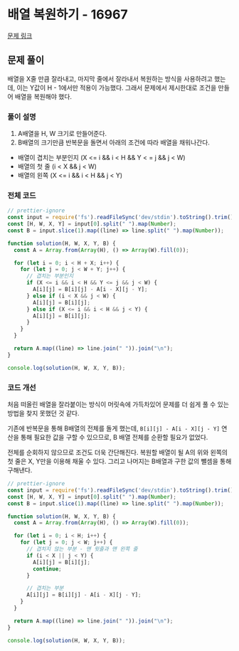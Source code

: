 # 배열 복원하기 - 16967

[문제 링크](https://www.acmicpc.net/problem/16967)

## 문제 풀이

배열을 X줄 만큼 잘라내고, 마지막 줄에서 잘라내서 복원하는 방식을 사용하려고 했는데, 이는 Y값이 H - 1에서만 적용이 가능했다. 그래서 문제에서 제시한대로 조건을 만들어 배열을 복원해야 했다.

### 풀이 설명

1. A배열을 H, W 크기로 만들어준다.
2. B배열의 크기만큼 반복문을 돌면서 아래의 조건에 따라 배열을 채워나간다.

- 배열이 겹치는 부분인지 (X <= i && i < H && Y < = j && j < W)
- 배열의 첫 줄 (i < X && j < W)
- 배열의 왼쪽 (X <= i && i < H && j < Y)

### 전체 코드

```js
// prettier-ignore
const input = require('fs').readFileSync('dev/stdin').toString().trim().split('\n');
const [H, W, X, Y] = input[0].split(" ").map(Number);
const B = input.slice(1).map((line) => line.split(" ").map(Number));

function solution(H, W, X, Y, B) {
  const A = Array.from(Array(H), () => Array(W).fill(0));

  for (let i = 0; i < H + X; i++) {
    for (let j = 0; j < W + Y; j++) {
      // 겹치는 부분인지
      if (X <= i && i < H && Y <= j && j < W) {
        A[i][j] = B[i][j] - A[i - X][j - Y];
      } else if (i < X && j < W) {
        A[i][j] = B[i][j];
      } else if (X <= i && i < H && j < Y) {
        A[i][j] = B[i][j];
      }
    }
  }

  return A.map((line) => line.join(" ")).join("\n");
}

console.log(solution(H, W, X, Y, B));
```

### 코드 개선

처음 떠올린 배열을 잘라붙이는 방식이 머릿속에 가득차있어 문제를 더 쉽게 풀 수 있는 방법을 찾지 못했던 것 같다.

기존에 반복문을 통해 B배열의 전체를 돌게 했는데, `B[i][j] - A[i - X][j - Y]` 연산을 통해 필요한 값을 구할 수 있으므로, B 배열 전체를 순환할 필요가 없었다.

전체를 순회하지 않으므로 조건도 더욱 간단해진다. 복원할 배열이 될 A의 위와 왼쪽의 첫 줄은 X, Y만을 이용해 채울 수 있다. 그리고 나머지는 B배열과 구한 값의 뺄셈을 통해 구해낸다.

```js
// prettier-ignore
const input = require('fs').readFileSync('dev/stdin').toString().trim().split('\n');
const [H, W, X, Y] = input[0].split(" ").map(Number);
const B = input.slice(1).map((line) => line.split(" ").map(Number));

function solution(H, W, X, Y, B) {
  const A = Array.from(Array(H), () => Array(W).fill(0));

  for (let i = 0; i < H; i++) {
    for (let j = 0; j < W; j++) {
      // 겹치지 않는 부분 - 맨 윗줄과 맨 왼쪽 줄
      if (i < X || j < Y) {
        A[i][j] = B[i][j];
        continue;
      }

      // 겹치는 부분
      A[i][j] = B[i][j] - A[i - X][j - Y];
    }
  }

  return A.map((line) => line.join(" ")).join("\n");
}

console.log(solution(H, W, X, Y, B));
```
